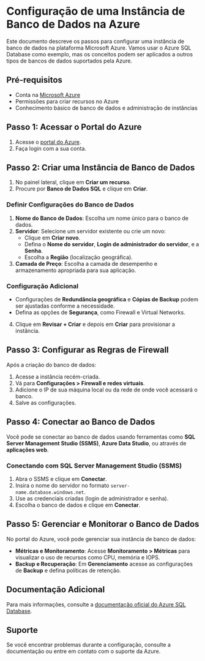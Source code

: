 # Configuração de uma Instância de Banco de Dados na Azure

Este documento descreve os passos para configurar uma instância de banco de dados na plataforma Microsoft Azure. Vamos usar o Azure SQL Database como exemplo, mas os conceitos podem ser aplicados a outros tipos de bancos de dados suportados pela Azure.

## Pré-requisitos

- Conta na [Microsoft Azure](https://portal.azure.com/)
- Permissões para criar recursos no Azure
- Conhecimento básico de banco de dados e administração de instâncias

## Passo 1: Acessar o Portal do Azure

1. Acesse o [portal do Azure](https://portal.azure.com/).
2. Faça login com a sua conta.

## Passo 2: Criar uma Instância de Banco de Dados

1. No painel lateral, clique em **Criar um recurso**.
2. Procure por **Banco de Dados SQL** e clique em **Criar**.

### Definir Configurações do Banco de Dados

1. **Nome do Banco de Dados**: Escolha um nome único para o banco de dados.
2. **Servidor**: Selecione um servidor existente ou crie um novo:
   - Clique em **Criar novo**.
   - Defina o **Nome do servidor**, **Login de administrador do servidor**, e a **Senha**.
   - Escolha a **Região** (localização geográfica).
3. **Camada de Preço**: Escolha a camada de desempenho e armazenamento apropriada para sua aplicação.

### Configuração Adicional

- Configurações de **Redundância geográfica** e **Cópias de Backup** podem ser ajustadas conforme a necessidade.
- Defina as opções de **Segurança**, como Firewall e Virtual Networks.

4. Clique em **Revisar + Criar** e depois em **Criar** para provisionar a instância.

## Passo 3: Configurar as Regras de Firewall

Após a criação do banco de dados:

1. Acesse a instância recém-criada.
2. Vá para **Configurações > Firewall e redes virtuais**.
3. Adicione o IP de sua máquina local ou da rede de onde você acessará o banco.
4. Salve as configurações.

## Passo 4: Conectar ao Banco de Dados

Você pode se conectar ao banco de dados usando ferramentas como **SQL Server Management Studio (SSMS)**, **Azure Data Studio**, ou através de **aplicações web**.

### Conectando com SQL Server Management Studio (SSMS)

1. Abra o SSMS e clique em **Conectar**.
2. Insira o nome do servidor no formato `server-name.database.windows.net`.
3. Use as credenciais criadas (login de administrador e senha).
4. Escolha o banco de dados e clique em **Conectar**.

## Passo 5: Gerenciar e Monitorar o Banco de Dados

No portal do Azure, você pode gerenciar sua instância de banco de dados:

- **Métricas e Monitoramento**: Acesse **Monitoramento > Métricas** para visualizar o uso de recursos como CPU, memória e IOPS.
- **Backup e Recuperação**: Em **Gerenciamento** acesse as configurações de **Backup** e defina políticas de retenção.

## Documentação Adicional

Para mais informações, consulte a [documentação oficial do Azure SQL Database](https://learn.microsoft.com/pt-br/azure/azure-sql/).

## Suporte

Se você encontrar problemas durante a configuração, consulte a documentação ou entre em contato com o suporte da Azure.

